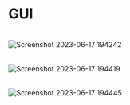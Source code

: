 # GUI
<br>![Screenshot 2023-06-17 194242](https://github.com/elenadj7/task-scheduler-gui/assets/92872835/c704426c-ad2e-41b0-bc9b-92f9b67eee63)

<br>![Screenshot 2023-06-17 194419](https://github.com/elenadj7/task-scheduler-gui/assets/92872835/10f64897-6e2a-45d2-958a-8d0694fe27d2)

<br>![Screenshot 2023-06-17 194445](https://github.com/elenadj7/task-scheduler-gui/assets/92872835/f46d9409-17b7-4077-8db3-579fe3ff396e)

